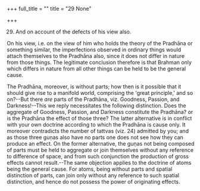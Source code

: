 +++
full_title = ""
title = "29 None"

+++


29. And on account of the defects of his view also.

On his view, i.e. on the view of him who holds the theory of the Pradhāna or something similar, the imperfections observed in ordinary things would attach themselves to the Pradhāna also, since it does not differ in nature from those things. The legitimate conclusion therefore is that Brahman only which differs in nature from all other things can be held to be the general cause.

The Pradhāna, moreover, is without parts; how then is it possible that it should give rise to a manifold world, comprising the 'great principle,' and so on?--But there _are_ parts of the Pradhāna, viz. Goodness, Passion, and Darkness!--This we reply necessitates the following distinction. Does the aggregate of Goodness, Passion, and Darkness constitute the Pradhāna? or is the Pradhāna the effect of those three? The latter alternative is in conflict with your own doctrine according to which the Pradhāna is cause only. It moreover contradicts the number of tattvas (viz. 24) admitted by you; and as those three guṇas also have no parts one does not see how they can produce an effect. On the former alternative, the guṇas not being composed of parts must be held to aggregate or join themselves without any reference to difference of space, and from such conjunction the production of gross effects cannot result.--The same objection applies to the doctrine of atoms being the general cause. For atoms, being without parts and spatial distinction of parts, can join only without any reference to such spatial distinction, and hence do not possess the power of originating effects.

